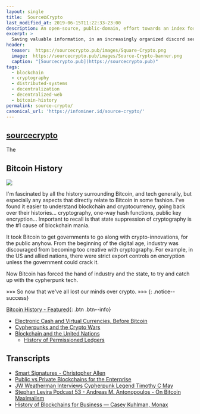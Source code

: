 ```yaml
---
layout: single
title:  Source⧉Crypto 
last_modified_at: 2019-06-15T11:22:33-23:00
description: An open-source, public-domain, effort towards an index for all types of crypto-knowledge.
excerpt: >
  Saving valuable information, in an increasingly organized discord server with 170+ channels with links organized by topic.
header:
  teaser:  https://sourcecrypto.pub/images/Square-Crypto.png
  image:  https://sourcecrypto.pub/images/Source-Crypto-banner.png
  caption: "[Sourcecrypto.pub](https://sourcecrypto.pub)"
tags: 
  - blockchain
  - cryptography
  - distributed-systems
  - decentralization
  - decentralized-web
  - bitcoin-history
permalink: source-crypto/
canonical_url: 'https://infominer.id/source-crypto/'
---
```



## [sourcecrypto](https://github.com/sourcecrypto)

The 

## Bitcoin History

<img src="https://sourcecrypto.pub/bitcoin-history/assets/img/BitcoinHistory.png"/>

I'm fascinated by all the history surrounding Bitcoin, and tech generally, but especially any aspects that directly relate to Bitcoin in some fashion. I've found it easier to understand blockchain and cryptocurrency, going back over their histories... cryptography, one-way hash functions, public key encryption... Important to recall is that state suppression of cryptography is the #1 cause of blockchain mania.

It took Bitcoin to get governments to go along with crypto-innovations, for the public anyhow. From the beginning of the digital age, industry was discouraged from becoming too creative with cryptography. For example, in the US and allied nations, there were strict export controls on encryption unless the government could crack it.

Now Bitcoin has forced the hand of industry and the state, to try and catch up with the cypherpunk tech.

»»» So now that we've all lost our minds over crypto. »»»
{: .notice--success}

[Bitcoin History - Featured](https://sourcecrypto.pub/bitcoin-history){: .btn .btn--info}

* [Electronic Cash and Virtual Currencies, Before Bitcoin](https://sourcecrypto.pub/bitcoin-history/electronic-cash/)
* [Cypherpunks and the Crypto Wars](https://sourcecrypto.pub/bitcoin-history/cypherpunks/)
* [Blockchain and the United Nations](https://sourcecrypto.pub/bitcoin-history/UnitedNations/)
  * [History of Permissioned Ledgers](https://sourcecrypto.pub/bitcoin-history/permissioned/)

## Transcripts

* [Smart Signatures - Christopher Allen](https://sourcecrypto.pub/transcripts/smart-signatures-christopher-allen/)
* [Public vs Private Blockchains for the Enterprise](https://sourcecrypto.pub/transcripts/public-private-blockchain-wolpert-gendal-brown/)
* [JW Weatherman Interviews Cypherpunk Legend Timothy C May](transcripts/JW-Weatherman-Interview-Tim-May/)
* [Stephan Levira Podcast 53 - Andreas M. Antonopoulos - On Bitcoin Maximalism](/transcripts/SLP53-Antonopolis-on-Maximalism-Transcript)
* [History of Blockchains for Business — Casey Kuhlman, Monax](blockchain-for-business-history/)

